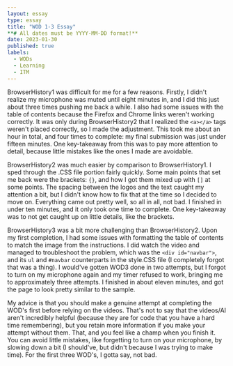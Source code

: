 ```yaml
---
layout: essay
type: essay
title: "WOD 1-3 Essay"
**# All dates must be YYYY-MM-DD format!**
date: 2023-01-30
published: true
labels:
  - WODs
  - Learning
  - ITM
---
```


BrowserHistory1 was difficult for me for a few reasons. Firstly, I didn't realize my microphone was muted until eight minutes in, and I did this just about three times pushing me back a while. I also had some issues with the table of contents because the Firefox and Chrome links weren't working correctly. It was only during BrowserHistory2 that I realized the `<a></a>` tags weren't placed correctly, so I made the adjustment. This took me about an hour in total, and four times to complete: my final submission was just under fifteen minutes. One key-takeaway from this was to pay more attention to detail, because little mistakes like the ones I made are avoidable.

BrowserHistory2 was much easier by comparison to BrowserHistory1. I sped through the .CSS file portion fairly quickly. Some main points that set me back were the brackets: `{}`, and how I got them mixed up with `[]` at some points. The spacing between the logos and the text caught my attention a bit, but I didn't know how to fix that at the time so I decided to move on. Everything came out pretty well, so all in all, not bad. I finished in under ten minutes, and it only took one time to complete. One key-takeaway was to not get caught up on little details, like the brackets.

BrowserHistory3 was a bit more challenging than BrowserHistory2. Upon my first completion, I had some issues with formatting the table of contents to match the image from the instructions. I did watch the video and managed to troubleshoot the problem, which was the `<div id="navbar">`, and its `ul` and `#navbar` counterparts in the style.CSS file (I completely forgot that was a thing). I would've gotten WOD3 done in two attempts, but I forgot to turn on my microphone again and my timer refused to work, bringing me to approximately three attempts. I finished in about eleven minutes, and got the page to look pretty similar to the sample. 

My advice is that you should make a genuine attempt at completing the WOD's first before relying on the videos. That's not to say that the videos/AI aren't incredibly helpful (because they are for code that you have a hard time remembering), but you retain more information if you make your attempt without them. That, and you feel like a champ when you finish it. You can avoid little mistakes, like forgetting to turn on your microphone, by slowing down a bit (I should've, but didn't because I was trying to make time). For the first three WOD's, I gotta say, not bad.
